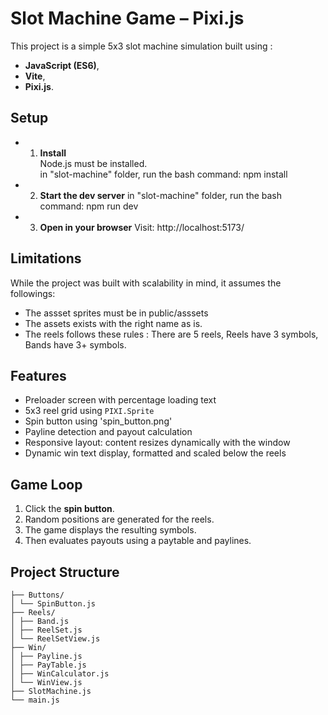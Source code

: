 # Slot Machine Game – Pixi.js
This project is a simple 5x3 slot machine simulation built using :
- **JavaScript (ES6)**, 
- **Vite**,
- **Pixi.js**. 

## Setup
- 1. **Install**  
    Node.js must be installed.  
    in "slot-machine" folder, run the bash command: npm install
- 2. **Start the dev server**
    in "slot-machine" folder, run the bash command: npm run dev
- 3. **Open in your browser**
    Visit: http://localhost:5173/

## Limitations
While the project was built with scalability in mind,
it assumes the followings:
- The assset sprites must be in public/asssets
- The assets exists with the right name as is.
- The reels follows these rules :
    There are 5 reels, 
    Reels have 3 symbols,
    Bands have 3+ symbols.


## Features
-  Preloader screen with percentage loading text
-  5x3 reel grid using `PIXI.Sprite`
-  Spin button using 'spin_button.png'
-  Payline detection and payout calculation
-  Responsive layout: content resizes dynamically with the window
-  Dynamic win text display, formatted and scaled below the reels

## Game Loop
1. Click the **spin button**.
2. Random positions are generated for the reels. 
3. The game displays the resulting symbols. 
4. Then evaluates payouts using a paytable and paylines.

## Project Structure
    ├── Buttons/
    │ └── SpinButton.js 
    ├── Reels/
    │ ├── Band.js 
    │ ├── ReelSet.js 
    │ └── ReelSetView.js 
    ├── Win/
    │ ├── Payline.js 
    │ ├── PayTable.js 
    │ ├── WinCalculator.js 
    │ └── WinView.js 
    ├── SlotMachine.js 
    └── main.js 
